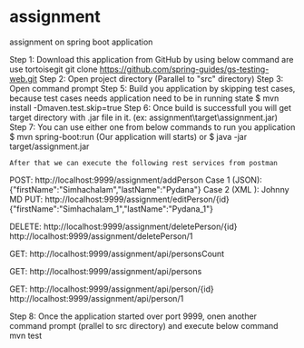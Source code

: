 # assignment
 assignment on spring boot application
 
Step 1: Download this application from GitHub by using below command are use tortoisegit git clone https://github.com/spring-guides/gs-testing-web.git Step 2: Open project directory (Parallel to "src" directory) Step 3: Open command prompt Step 5: Build you application by skipping test cases, because test cases needs application need to be in running state $ mvn install -Dmaven.test.skip=true Step 6: Once build is successfull you will get target directory with .jar file in it. (ex: assignment\target\assignment.jar) Step 7: You can use either one from below commands to run you application $ mvn spring-boot:run (Our application will starts) or $ java -jar target/assignment.jar

	After that we can execute the following rest services from postman
POST: http://localhost:9999/assignment/addPerson Case 1 (JSON): {"firstName":"Simhachalam","lastName":"Pydana"} Case 2 (XML ): Johnny MD PUT: http://localhost:9999/assignment/editPerson/{id} {"firstName":"Simhachalam_1","lastName":"Pydana_1"}

DELETE: http://localhost:9999/assignment/deletePerson/{id} http://localhost:9999/assignment/deletePerson/1

GET: http://localhost:9999/assignment/api/personsCount

GET: http://localhost:9999/assignment/api/persons

GET: http://localhost:9999/assignment/api/person/{id} http://localhost:9999/assignment/api/person/1

Step 8: Once the application started over port 9999, onen another command prompt (prallel to src directory) and execute below command mvn test

